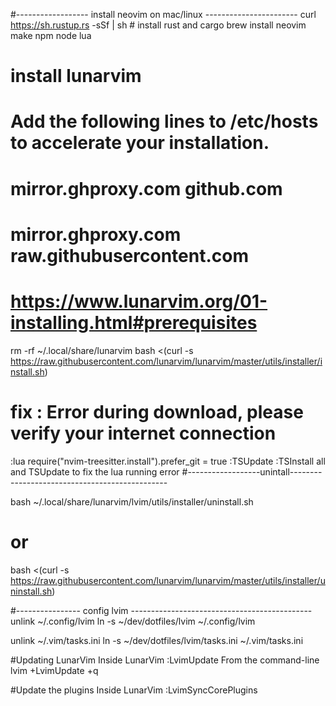 #------------------ install neovim on mac/linux -----------------------
curl https://sh.rustup.rs -sSf | sh # install rust and cargo
brew install neovim make npm node lua 

# install lunarvim
# Add the following lines to /etc/hosts to accelerate your installation.
# mirror.ghproxy.com github.com
# mirror.ghproxy.com raw.githubusercontent.com
# https://www.lunarvim.org/01-installing.html#prerequisites

rm -rf ~/.local/share/lunarvim
bash <(curl -s https://raw.githubusercontent.com/lunarvim/lunarvim/master/utils/installer/install.sh)

# fix : Error during download, please verify your internet connection
:lua require("nvim-treesitter.install").prefer_git = true
:TSUpdate
:TSInstall all and TSUpdate to fix the lua running error
#------------------unintall-----------------------------------------------

bash ~/.local/share/lunarvim/lvim/utils/installer/uninstall.sh
# or
bash <(curl -s https://raw.githubusercontent.com/lunarvim/lunarvim/master/utils/installer/uninstall.sh)



#---------------- config lvim ---------------------------------------------
unlink ~/.config/lvim
ln -s ~/dev/dotfiles/lvim ~/.config/lvim

unlink ~/.vim/tasks.ini
ln -s ~/dev/dotfiles/lvim/tasks.ini ~/.vim/tasks.ini


#Updating LunarVim
Inside LunarVim :LvimUpdate
From the command-line lvim +LvimUpdate +q

#Update the plugins
Inside LunarVim :LvimSyncCorePlugins


